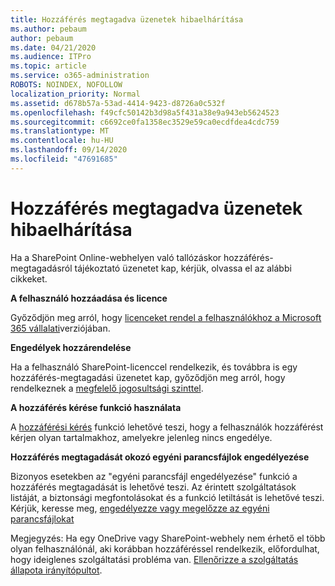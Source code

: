 ```yaml
---
title: Hozzáférés megtagadva üzenetek hibaelhárítása
ms.author: pebaum
author: pebaum
ms.date: 04/21/2020
ms.audience: ITPro
ms.topic: article
ms.service: o365-administration
ROBOTS: NOINDEX, NOFOLLOW
localization_priority: Normal
ms.assetid: d678b57a-53ad-4414-9423-d8726a0c532f
ms.openlocfilehash: f49cfc50142b3d98a5f431a38e9a943eb5624523
ms.sourcegitcommit: c6692ce0fa1358ec3529e59ca0ecdfdea4cdc759
ms.translationtype: MT
ms.contentlocale: hu-HU
ms.lasthandoff: 09/14/2020
ms.locfileid: "47691685"
---
```

# <a name="troubleshoot-access-denied-messages"></a>Hozzáférés megtagadva üzenetek hibaelhárítása

Ha a SharePoint Online-webhelyen való tallózáskor hozzáférés-megtagadásról tájékoztató üzenetet kap, kérjük, olvassa el az alábbi cikkeket.

**A felhasználó hozzáadása és licence**

Győződjön meg arról, hogy [licenceket rendel a felhasználókhoz a Microsoft 365 vállalati](https://docs.microsoft.com/microsoft-365/admin/add-users/add-users)verziójában.

**Engedélyek hozzárendelése**

Ha a felhasználó SharePoint-licenccel rendelkezik, és továbbra is egy hozzáférés-megtagadási üzenetet kap, győződjön meg arról, hogy rendelkeznek a [megfelelő jogosultsági szinttel](https://docs.microsoft.com/sharepoint/understanding-permission-levels).

**A hozzáférés kérése funkció használata**

A [hozzáférési kérés](https://support.office.com/article/Set-up-and-manage-access-requests-94B26E0B-2822-49D4-929A-8455698654B3) funkció lehetővé teszi, hogy a felhasználók hozzáférést kérjen olyan tartalmakhoz, amelyekre jelenleg nincs engedélye. 

**Hozzáférés megtagadását okozó egyéni parancsfájlok engedélyezése**

Bizonyos esetekben az "egyéni parancsfájl engedélyezése" funkció a hozzáférés megtagadását is lehetővé teszi. Az érintett szolgáltatások listáját, a biztonsági megfontolásokat és a funkció letiltását is lehetővé teszi. Kérjük, keresse meg, [engedélyezze vagy megelőzze az egyéni parancsfájlokat](https://docs.microsoft.com/sharepoint/allow-or-prevent-custom-script)

Megjegyzés: Ha egy OneDrive vagy SharePoint-webhely nem érhető el több olyan felhasználónál, aki korábban hozzáféréssel rendelkezik, előfordulhat, hogy ideiglenes szolgáltatási probléma van. [Ellenőrizze a szolgáltatás állapota irányítópultot](https://portal.office.com/adminportal/home#/servicehealth).


  

